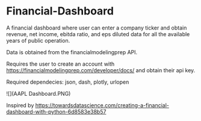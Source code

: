 # Financial-Dashboard

A financial dashboard where user can enter a company ticker and obtain revenue, net income, ebitda ratio, and eps diluted data for all the available years of public operation.

Data is obtained from the financialmodelingprep API.

Requires the user to create an account with https://financialmodelingprep.com/developer/docs/ and obtain their api key.

Required dependecies: json, dash, plotly, urlopen

![](AAPL Dashboard.PNG)

Inspired by https://towardsdatascience.com/creating-a-financial-dashboard-with-python-6d8583e38b57
